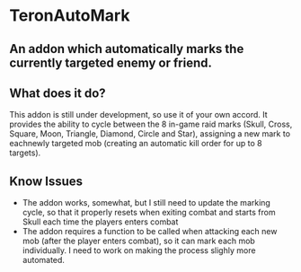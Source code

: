 # TeronAutoMark

## An addon which automatically marks the currently targeted enemy or friend.

## What does it do?

This addon is still under development, so use it of your own accord.
It provides the ability to cycle between the 8 in-game raid marks (Skull, Cross, Square, Moon, Triangle, Diamond, Circle and Star), assigning a new mark to eachnewly targeted mob (creating an automatic kill order for up to 8 targets).

## Know Issues
- The addon works, somewhat, but I still need to update the marking cycle, so that it properly resets when exiting combat and starts from Skull each time the players enters combat
- The addon requires a function to be called when attacking each new mob (after the player enters combat), so it can mark each mob individually. I need to work on making the process slighly more automated.

